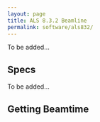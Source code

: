 ```yaml
---
layout: page
title: ALS 8.3.2 Beamline
permalink: software/als832/
---
```


To be added...

## Specs

To be added...

## Getting Beamtime
